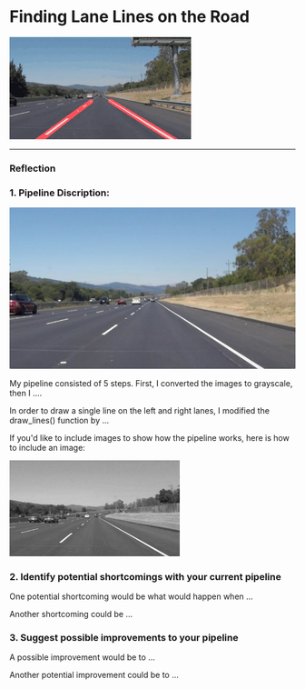 # **Finding Lane Lines on the Road** 

![](https://raw.githubusercontent.com/ypwhs/resources/master/white.gif)

[//]: # (Image References)

[image1]: ./examples/grayscale.jpg "Grayscale"
[image2]: ./test_images/solidWhiteRight.jpg

---

### Reflection

### 1. Pipeline Discription:

![alt text][image2]

My pipeline consisted of 5 steps. First, I converted the images to grayscale, then I .... 

In order to draw a single line on the left and right lanes, I modified the draw_lines() function by ...

If you'd like to include images to show how the pipeline works, here is how to include an image: 

![alt text][image1]


### 2. Identify potential shortcomings with your current pipeline


One potential shortcoming would be what would happen when ... 

Another shortcoming could be ...


### 3. Suggest possible improvements to your pipeline

A possible improvement would be to ...

Another potential improvement could be to ...
